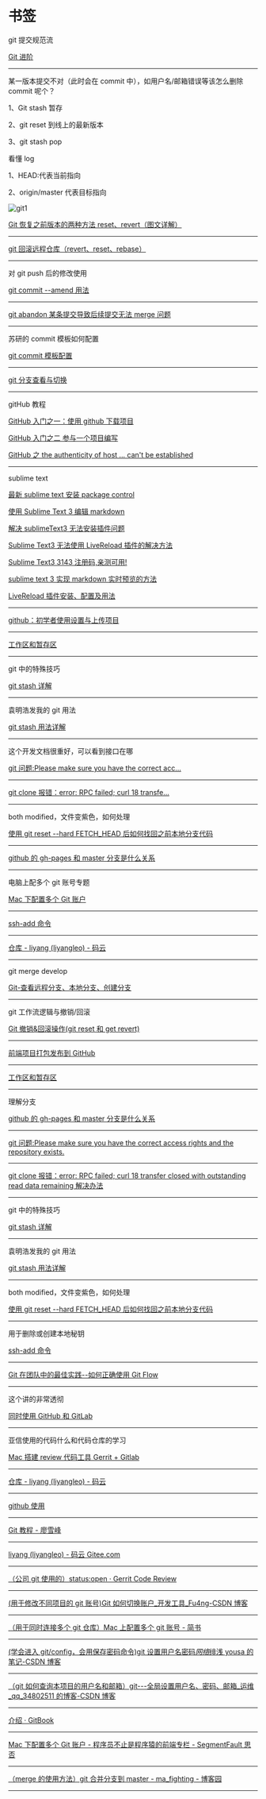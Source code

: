 # 书签

git 提交规范流

[Git 进阶](https://www.jianshu.com/p/0ee1b039dcfe)

---

某一版本提交不对（此时会在 commit 中），如用户名/邮箱错误等该怎么删除 commit 呢个？

1、Git stash 暂存

2、git reset 到线上的最新版本

3、git stash pop

看懂 log

1、HEAD:代表当前指向

2、origin/master 代表目标指向

![git1](/engineering/version/git1.png)

[Git 恢复之前版本的两种方法 reset、revert（图文详解）](https://blog.csdn.net/yxlshk/article/details/79944535)

---

[git 回滚远程仓库（revert、reset、rebase）](https://blog.csdn.net/qq_36898043/article/details/81461019)

---

对 git push 后的修改使用

[git commit --amend 用法](https://www.jianshu.com/p/a8a2ac58f37d)

---

[git abandon 某条提交导致后续提交无法 merge 问题](https://blog.csdn.net/AurumMann/article/details/79460573)

---

苏研的 commit 模板如何配置

[git commit 模板配置](https://blog.csdn.net/leibosite/article/details/77993491)

---

[git 分支查看与切换](https://www.cnblogs.com/vae860514/p/11009787.html)

---

gitHub 教程

[GitHub 入门之一：使用 github 下载项目](https://blog.csdn.net/icyfox_bupt/article/details/22966629)

[GitHub 入门之二 参与一个项目编写](https://blog.csdn.net/icyfox_bupt/article/details/23305039)

[GitHub 之 the authenticity of host ... can't be established](https://blog.csdn.net/hwb1992/article/details/23055943)

---

sublime text

[最新 sublime text 安装 package control ](https://blog.csdn.net/DeMonliuhui/article/details/77990266)

[使用 Sublime Text 3 编辑 markdown](https://blog.csdn.net/linantang/article/details/78000123)

[解决 sublimeText3 无法安装插件问题](https://blog.csdn.net/zhyh1986/article/details/40678263)

[Sublime Text3 无法使用 LiveReload 插件的解决方法](https://blog.csdn.net/waydrow/article/details/51000435)

[Sublime Text3 3143 注册码,亲测可用!](https://blog.csdn.net/weixin_39768635/article/details/77979793)

[sublime text 3 实现 markdown 实时预览的方法](https://blog.csdn.net/wolfqong/article/details/76060269)

[LiveReload 插件安装、配置及用法](https://blog.csdn.net/neet007/article/details/51694643)

---

[github：初学者使用设置与上传项目](https://blog.csdn.net/ssh159/article/details/78792051)

---

[工作区和暂存区](https://www.liaoxuefeng.com/wiki/896043488029600/897271968352576)

---

git 中的特殊技巧

[git stash 详解](https://blog.csdn.net/stone_yw/article/details/80795669)

---

袁明浩发我的 git 用法

[git stash 用法详解](http://www.softwhy.com/article-8628-1.html)

---

这个开发文档很重好，可以看到接口在哪

[git 问题:Please make sure you have the correct acc... ](https://www.jianshu.com/p/c3089a7a7012)

---

[git clone 报错：error: RPC failed; curl 18 transfe...](https://www.jianshu.com/p/ddd1a39dcbc8)

---

both modified，文件变紫色，如何处理

[使用 git reset --hard FETCH_HEAD 后如何找回之前本地分支代码](https://www.jianshu.com/p/0947b37bfead)

---

[github 的 gh-pages 和 master 分支是什么关系](https://zhidao.baidu.com/question/587503363573294685.html)

---

电脑上配多个 git 账号专题

[Mac 下配置多个 Git 账户](https://segmentfault.com/a/1190000016269686)

---

[ssh-add 命令](https://www.jianshu.com/p/0c6719f33fb9)

---

[仓库 - liyang (liyangleo) - 码云](https://gitee.com/liyangleo/projects)

---

git merge develop

[Git-查看远程分支、本地分支、创建分支](https://www.cnblogs.com/yongdaimi/p/7600052.html)

---

git 工作流逻辑与撤销/回滚

[Git 撤销&回滚操作(git reset 和 get revert) ](https://blog.csdn.net/asoar/article/details/84111841)

---

[前端项目打包发布到 GitHub](https://blog.csdn.net/lorogy/article/details/79761666)

---

[工作区和暂存区](https://www.liaoxuefeng.com/wiki/896043488029600/897271968352576)

---

理解分支

[github 的 gh-pages 和 master 分支是什么关系](https://zhidao.baidu.com/question/587503363573294685.html)

---

[git 问题:Please make sure you have the correct access rights and the repository exists.](https://www.jianshu.com/p/c3089a7a7012)

---

[git clone 报错：error: RPC failed; curl 18 transfer closed with outstanding read data remaining 解决办法](https://www.jianshu.com/p/ddd1a39dcbc8)

---

git 中的特殊技巧

[git stash 详解](https://blog.csdn.net/stone_yw/article/details/80795669)

---

袁明浩发我的 git 用法

[git stash 用法详解](http://www.softwhy.com/article-8628-1.html)

---

both modified，文件变紫色，如何处理

[使用 git reset --hard FETCH_HEAD 后如何找回之前本地分支代码](https://www.jianshu.com/p/0947b37bfead)

---

用于删除或创建本地秘钥

[ssh-add 命令](https://www.jianshu.com/p/0c6719f33fb9)

---

[Git 在团队中的最佳实践--如何正确使用 Git Flow](https://www.cnblogs.com/wish123/p/9785101.html)

---

这个讲的非常透彻

[同时使用 GitHub 和 GitLab](https://www.jianshu.com/p/cbb7117986d8)

---

亚信使用的代码什么和代码仓库的学习

[Mac 搭建 review 代码工具 Gerrit + Gitlab](https://blog.csdn.net/Java_HuiLong/article/details/82778425)

---

[仓库 - liyang (liyangleo) - 码云](https://gitee.com/liyangleo/projects)

---

[github 使用](https://www.jianshu.com/p/79454cf00945)

---

[Git 教程 - 廖雪峰](https://www.liaoxuefeng.com/wiki/0013739516305929606dd18361248578c67b8067c8c017b000)

---

[liyang (liyangleo) - 码云 Gitee.com](https://gitee.com/liyangleo)

---

[（公司 git 使用的）status:open · Gerrit Code Review](https://psagerrit.harman.com/q/status:open)

---

[(用于修改不同项目的 git 账号)Git 如何切换账户\_开发工具\_Fu4ng-CSDN 博客](https://blog.csdn.net/junloin/article/details/75197880)

---

[（用于同时连接多个 git 仓库）Mac 上配置多个 git 账号 - 简书](https://www.jianshu.com/p/698f82e72415)

---

[(学会进入 git/config，会用保存密码命令)git 设置用户名密码*网络*绯浅 yousa 的笔记-CSDN 博客](https://blog.csdn.net/qq_15437667/article/details/51029757)

---

[（git 如何查询本项目的用户名和邮箱）git---全局设置用户名、密码、邮箱\_运维\_qq_34802511 的博客-CSDN 博客](https://blog.csdn.net/qq_34802511/article/details/90055273)

---

[介绍 · GitBook](https://www.dituwuyou.com/help/)

---

[Mac 下配置多个 Git 账户 - 程序员不止是程序猿的前端专栏 - SegmentFault 思否](https://segmentfault.com/a/1190000016269686)

---

[（merge 的使用方法）git 合并分支到 master - ma_fighting - 博客园](https://www.cnblogs.com/mafeng/p/10173919.html)

---
